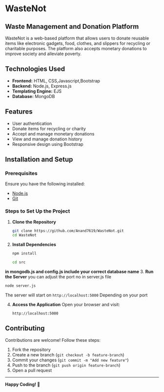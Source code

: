 # WasteNot

## Waste Management and Donation Platform

WasteNot is a web-based platform that allows users to donate reusable items like electronic gadgets, food, clothes, and slippers for recycling or charitable purposes. The platform also accepts monetary donations to improve society and alleviate poverty.

## Technologies Used
- **Frontend:** HTML, CSS,Javascript,Bootstrap
- **Backend:** Node.js, Express.js
- **Templating Engine:** EJS
- **Database:** MongoDB

## Features
- User authentication
- Donate items for recycling or charity
- Accept and manage monetary donations
- View and manage donation history
- Responsive design using Bootstrap

## Installation and Setup

### Prerequisites
Ensure you have the following installed:
- [Node.js](https://nodejs.org/)
- [Git](https://git-scm.com/)

### Steps to Set Up the Project

1. **Clone the Repository**
   ```sh
   git clone https://github.com/Anand7619/WasteNot.git
   cd WasteNot
   ```

2. **Install Dependencies**
   ```sh
   npm install
   ```
   ```sh
   cd src
   ```
  **in mongodb.js and config.js include your correct database name**
3. **Run the Server**
   you can adjust the port no in server.js file
   ```sh
   node server.js
   ```
   The server will start on `http://localhost:5000`
   Depending on your port

4. **Access the Application**
   Open your browser and visit:
   ```
   http://localhost:5000
   ```

## Contributing
Contributions are welcome! Follow these steps:
1. Fork the repository
2. Create a new branch (`git checkout -b feature-branch`)
3. Commit your changes (`git commit -m "Add new feature"`)
4. Push to the branch (`git push origin feature-branch`)
5. Open a pull request

---
**Happy Coding! 🚀**

